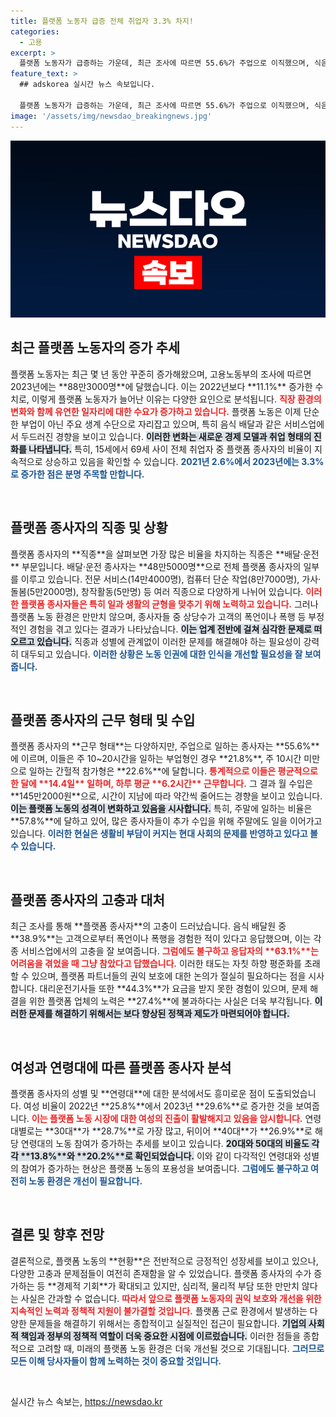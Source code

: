 ```yaml
---
title: 플랫폼 노동자 급증 전체 취업자 3.3% 차지!
categories:
  - 고용
excerpt: >
  플랫폼 노동자가 급증하는 가운데, 최근 조사에 따르면 55.6%가 주업으로 이직했으며, 식음료 배달 종사자의 38.9%는 고객으로부터 폭언과 폭행을 경험했습니다. 심각한 노동 환경 속 이들은 무엇을 느끼고 있을까요?
feature_text: >
  ## adskorea 실시간 뉴스 속보입니다.

  플랫폼 노동자가 급증하는 가운데, 최근 조사에 따르면 55.6%가 주업으로 이직했으며, 식음료 배달 종사자의 38.9%는 고객으로부터 폭언과 폭행을 경험했습니다. 심각한 노동 환경 속 이들은 무엇을 느끼고 있을까요?
image: '/assets/img/newsdao_breakingnews.jpg'
---
```


<p><img src="/assets/img/newsdao_breakingnews.jpg" alt="adskorea 속보" /></p>

<h2 data-ke-size="size26">최근 플랫폼 노동자의 증가 추세</h2>

<p data-ke-size="size16">플랫폼 노동자는 최근 몇 년 동안 꾸준히 증가해왔으며, 고용노동부의 조사에 따르면 2023년에는 **88만3000명**에 달했습니다. 이는 2022년보다 **11.1%** 증가한 수치로, 이렇게 플랫폼 노동자가 늘어난 이유는 다양한 요인으로 분석됩니다. <b><span style="color: #ee2323;">직장 환경의 변화와 함께 유연한 일자리에 대한 수요가 증가하고 있습니다.</span></b> 플랫폼 노동은 이제 단순한 부업이 아닌 주요 생계 수단으로 자리잡고 있으며, 특히 음식 배달과 같은 서비스업에서 두드러진 경향을 보이고 있습니다. <b><span style="background-color: #21538527;">이러한 변화는 새로운 경제 모델과 취업 형태의 진화를 나타냅니다.</span></b> 특히, 15세에서 69세 사이 전체 취업자 중 플랫폼 종사자의 비율이 지속적으로 상승하고 있음을 확인할 수 있습니다. <b><span style="color: #1a5490;">2021년 2.6%에서 2023년에는 3.3%로 증가한 점은 분명 주목할 만합니다.</span></b></p>

<p data-ke-size="size16">&nbsp;</p>

<h2 data-ke-size="size26">플랫폼 종사자의 직종 및 상황</h2>

<p data-ke-size="size16">플랫폼 종사자의 **직종**을 살펴보면 가장 많은 비율을 차지하는 직종은 **배달·운전** 부문입니다. 배달·운전 종사자는 **48만5000명**으로 전체 플랫폼 종사자의 일부를 이루고 있습니다. 전문 서비스(14만4000명), 컴퓨터 단순 작업(8만7000명), 가사·돌봄(5만2000명), 창작활동(5만명) 등 여러 직종으로 다양하게 나뉘어 있습니다. <b><span style="color: #ee2323;">이러한 플랫폼 종사자들은 특히 일과 생활의 균형을 맞추기 위해 노력하고 있습니다.</span></b> 그러나 플랫폼 노동 환경은 만만치 않으며, 종사자들 중 상당수가 고객의 폭언이나 폭행 등 부정적인 경험을 겪고 있다는 결과가 나타났습니다. <b><span style="background-color: #21538527;">이는 업계 전반에 걸쳐 심각한 문제로 떠오르고 있습니다.</span></b> 직종과 성별에 관계없이 이러한 문제를 해결해야 하는 필요성이 강력히 대두되고 있습니다. <b><span style="color: #1a5490;">이러한 상황은 노동 인권에 대한 인식을 개선할 필요성을 잘 보여줍니다.</span></b></p>

<p data-ke-size="size16">&nbsp;</p>

<h2 data-ke-size="size26">플랫폼 종사자의 근무 형태 및 수입</h2>

<p data-ke-size="size16">플랫폼 종사자의 **근무 형태**는 다양하지만, 주업으로 일하는 종사자는 **55.6%**에 이르며, 이들은 주 10~20시간을 일하는 부업형인 경우 **21.8%**, 주 10시간 미만으로 일하는 간헐적 참가형은 **22.6%**에 달합니다. <b><span style="color: #ee2323;">통계적으로 이들은 평균적으로 한 달에 **14.4일** 일하며, 하루 평균 **6.2시간** 근무합니다.</span></b> 그 결과 월 수입은 **145만2000원**으로, 시간이 지남에 따라 약간씩 줄어드는 경향을 보이고 있습니다. <b><span style="background-color: #21538527;">이는 플랫폼 노동의 성격이 변화하고 있음을 시사합니다.</span></b> 특히, 주말에 일하는 비율은 **57.8%**에 달하고 있어, 많은 종사자들이 추가 수입을 위해 주말에도 일을 이어가고 있습니다. <b><span style="color: #1a5490;">이러한 현실은 생활비 부담이 커지는 현대 사회의 문제를 반영하고 있다고 볼 수 있습니다.</span></b></p>

<p data-ke-size="size16">&nbsp;</p>

<h2 data-ke-size="size26">플랫폼 종사자의 고충과 대처</h2>

<p data-ke-size="size16">최근 조사를 통해 **플랫폼 종사자**의 고충이 드러났습니다. 음식 배달원 중 **38.9%**는 고객으로부터 폭언이나 폭행을 경험한 적이 있다고 응답했으며, 이는 각종 서비스업에서의 고충을 잘 보여줍니다. <b><span style="color: #ee2323;">그럼에도 불구하고 응답자의 **63.1%**는 어려움을 겪었을 때 그냥 참았다고 답했습니다.</span></b> 이러한 태도는 자칫 하향 평준화를 초래할 수 있으며, 플랫폼 파트너들의 권익 보호에 대한 논의가 절실히 필요하다는 점을 시사합니다. 대리운전기사들 또한 **44.3%**가 요금을 받지 못한 경험이 있으며, 문제 해결을 위한 플랫폼 업체의 노력은 **27.4%**에 불과하다는 사실은 더욱 부각됩니다. <b><span style="background-color: #21538527;">이러한 문제를 해결하기 위해서는 보다 향상된 정책과 제도가 마련되어야 합니다.</span></b></p>

<p data-ke-size="size16">&nbsp;</p>

<h2 data-ke-size="size26">여성과 연령대에 따른 플랫폼 종사자 분석</h2>

<p data-ke-size="size16">플랫폼 종사자의 성별 및 **연령대**에 대한 분석에서도 흥미로운 점이 도출되었습니다. 여성 비율이 2022년 **25.8%**에서 2023년 **29.6%**로 증가한 것을 보여줍니다. <b><span style="color: #ee2323;">이는 플랫폼 노동 시장에 대한 여성의 진출이 활발해지고 있음을 암시합니다.</span></b> 연령대별로는 **30대**가 **28.7%**로 가장 많고, 뒤이어 **40대**가 **26.9%**로 해당 연령대의 노동 참여가 증가하는 추세를 보이고 있습니다. <b><span style="background-color: #21538527;">20대와 50대의 비율도 각각 **13.8%**와 **20.2%**로 확인되었습니다.</span></b> 이와 같이 다각적인 연령대와 성별의 참여가 증가하는 현상은 플랫폼 노동의 포용성을 보여줍니다. <b><span style="color: #1a5490;">그럼에도 불구하고 여전히 노동 환경은 개선이 필요합니다.</span></b></p>

<p data-ke-size="size16">&nbsp;</p>

<h2 data-ke-size="size26">결론 및 향후 전망</h2>

<p data-ke-size="size16">결론적으로, 플랫폼 노동의 **현황**은 전반적으로 긍정적인 성장세를 보이고 있으나, 다양한 고충과 문제점들이 여전히 존재함을 알 수 있었습니다. 플랫폼 종사자의 수가 증가하는 등 **경제적 기회**가 확대되고 있지만, 심리적, 물리적 부담 또한 만만치 않다는 사실은 간과할 수 없습니다. <b><span style="color: #ee2323;">따라서 앞으로 플랫폼 노동자의 권익 보호와 개선을 위한 지속적인 노력과 정책적 지원이 불가결할 것입니다.</span></b> 플랫폼 근로 환경에서 발생하는 다양한 문제들을 해결하기 위해서는 종합적이고 실질적인 접근이 필요합니다. <b><span style="background-color: #21538527;">기업의 사회적 책임과 정부의 정책적 역할이 더욱 중요한 시점에 이르렀습니다.</span></b> 이러한 점들을 종합적으로 고려할 때, 미래의 플랫폼 노동 환경은 더욱 개선될 것으로 기대됩니다. <b><span style="color: #1a5490;">그러므로 모든 이해 당사자들이 함께 노력하는 것이 중요할 것입니다.</span></b></p>

<p data-ke-size="size16">&nbsp;</p>
실시간 뉴스 속보는, <a href="https://newsdao.kr" rel="dofollow">https://newsdao.kr</a>


